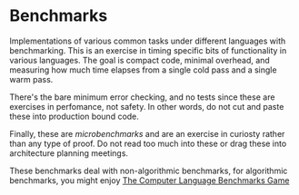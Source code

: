 # Benchmarks

Implementations of various common tasks under different languages with benchmarking. This is an exercise in timing specific bits of functionality in various languages. The goal is compact code, minimal overhead, and measuring how much time elapses from a single cold pass and a single warm pass.

There's the bare minimum error checking, and no tests since these are exercises in perfomance, not safety. In other words, do not cut and paste these into production bound code.

Finally, these are *microbenchmarks* and are an exercise in curiosty rather than any type of proof. Do not read too much into these or drag these into architecture planning meetings.

These benchmarks deal with non-algorithmic benchmarks, for algorithmic benchmarks, you might enjoy [The Computer Language Benchmarks Game](http://benchmarksgame.alioth.debian.org)
